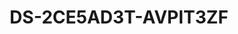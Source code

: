 ---
id: 8
title: "DS-2CE5AD3T-AVPIT3ZF"
slug: "turbo-8"
subTitle: "2 MP Ultra Low Light Vandal Motorized Varifocal Dome Camera"
category: "turbohd"
imgCard: "/src/assets/images/turbohd/DS-2CE5AD3T-AVPIT3ZF/DS-2CE5AD3T-AVPIT3ZF.png"
imgAlt: "DS-2CE5AD3T-AVPIT3ZF"
thumbnails: [
  "/src/assets/images/turbohd/DS-2CE5AD3T-AVPIT3ZF/DS-2CE5AD3T-AVPIT3ZF.png"
]
features: [
  "2 MP dome camera with high-resolution output",
  "Captures images in ultra-low light (0.005 lux)",
  "120 dB true WDR for clear images in backlight",
  "3D DNR for sharper, cleaner visuals",
  "Auto-focus lens adjusts when zooming",
  "EXIR 2.0 IR with up to 70 m night vision",
  "IP67 water/dustproof and IK10 vandal-proof",
  "4-in-1 output: TVI/AHD/CVI/CVBS switchable"
]
rating: 5
reviewCount: 50
specifications: {
  Camera: {
    Image_Sensor: "2.0 megapixel progressive scan CMOS",
    Max_Resolution: "1920 (H) × 1080 (V)",
    Min_Illumination: "0.005 Lux@(F1.6, AGC ON), 0 Lux with IR",
    Shutter_Time: {
      PAL: "1/25 s to 1/50,000 s",
      NTSC: "1/30 s to 1/50,000 s"
    },
    Day_Night: "IR cut filter",
    Angle_Adjustment: "Pan: 0° to 340°, Tilt: 0° to 75°, Rotation: 0° to 355°",
    Signal_System: "PAL/NTSC"
  },
  Lens: {
    Lens_Type: "2.7 mm to 13.5 mm",
    Focal_Length_FOV: "102° to 31°",
    Lens_Mount: "Φ 14"
  },
  Image: {
    Image_Parameters_Switch: "STD/HIGH-SAT",
    Image_Settings: "Brightness, Sharpness, 3D DNR, Mirror, Smart IR",
    Frame_Rate: "PAL: 1080p@25fps, NTSC: 1080p@30fps",
    Day_Night_Mode: "Auto/Color/BW (Black and White)",
    Wide_Dynamic_Range_WDR: "≥ 120 dB",
    Image_Enhancement: "Yes",
    AGC: "High/Medium/Low",
    
  },
  General: {
    Material: "Metal",
    Dimension: "Ø145 mm × 111.3 mm (5.70\" × 4.37\")",
    Weight: "Approx. 830 g (1.83 lb.), -A: Approx. 870 g (1.92 lb.)",
    Operating_Condition: "-40 °C to 60 °C (-40 °F to 140 °F), humidity: 90% or less (non-condensation)",
    Language: "English",
    Power: {
      Power_Supply: "12 VDC ±25%, -A: 24 VAC ±15%, 12 VDC ±20%",
      Recommendation: "Use one power adapter per camera"
    },
    Consumption: "Max. 7.7 W, -A: Max. 9.7 W",
    IR: {
      IR_Range: "Up to 70 m"
    }
  }
}

---